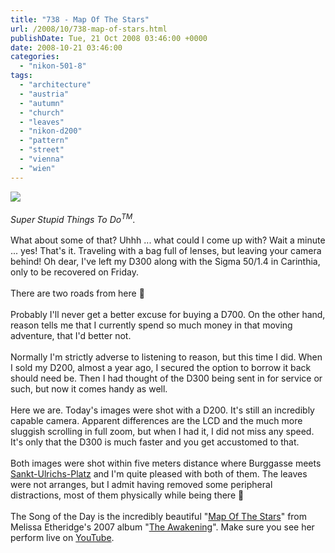 ```yaml
---
title: "738 - Map Of The Stars"
url: /2008/10/738-map-of-stars.html
publishDate: Tue, 21 Oct 2008 03:46:00 +0000
date: 2008-10-21 03:46:00
categories: 
  - "nikon-501-8"
tags: 
  - "architecture"
  - "austria"
  - "autumn"
  - "church"
  - "leaves"
  - "nikon-d200"
  - "pattern"
  - "street"
  - "vienna"
  - "wien"
---
```

<a href="https://d25zfm9zpd7gm5.cloudfront.net/1200x1200/2008/20081020_151930_ps.jpg" target="_blank"><img src="https://d25zfm9zpd7gm5.cloudfront.net/0600x0600/2008/20081020_151930_ps.jpg"/></a><br/><br/><span style="font-style:italic;">Super Stupid Things To Do</span><sup><span style="font-style:italic;">TM</span></sup>. <br/><br/>What about some of that? Uhhh ... what could I come up with? Wait a minute ... yes! That's it. Traveling with a bag full of lenses, but leaving your camera behind! Oh dear, I've left my D300 along with the Sigma 50/1.4 in Carinthia, only to be recovered on Friday. <br/><br/>There are two roads from here 🙂<br/><br/>Probably I'll never get a better excuse for buying a D700. On the other hand, reason tells me that I currently spend so much money in that moving adventure, that I'd better not.<br/><br/>Normally I'm strictly adverse to listening to reason, but this time I did. When I sold my D200, almost a year ago, I secured the option to borrow it back should need be. Then I had thought of the D300 being sent in for service or such, but now it comes handy as well.<br/><br/><a href="https://d25zfm9zpd7gm5.cloudfront.net/1200x1200/2008/20081020_152805_ps.jpg" target="_blank"><img alt="" border="0" src="https://d25zfm9zpd7gm5.cloudfront.net/0150x0150/2008/20081020_152805_ps.jpg" style="margin: 0pt 0px 0pt 10px; float: right;"/></a> Here we are. Today's images were shot with a D200. It's still an incredibly capable camera. Apparent differences are the LCD and the much more sluggish scrolling in full zoom, but when I had it, I did not miss any speed. It's only that the D300 is much faster and you get accustomed to that.<br/><br/>Both images were shot within five meters distance where Burggasse meets <a href="http://maps.google.com/?ie=UTF8&ll=48.204598,16.353031&spn=0.005735,0.013947&t=h&z=17" target="_blank">Sankt-Ulrichs-Platz</a> and I'm quite pleased with both of them. The leaves were not arranges, but I admit having removed some peripheral distractions, most of them physically while being there 🙂<br/><br/>The Song of the Day is the incredibly beautiful "<a href="http://www.lyricstime.com/melissa-etheridge-map-of-the-stars-lyrics.html" target="_blank">Map Of The Stars</a>" from Melissa Etheridge's 2007 album "<a href="http://www.amazon.com/Awakening-Melissa-Etheridge/dp/B000TKCNQA" target="_blank">The Awakening</a>". Make sure you see her perform live on <a href="http://www.youtube.com/watch?v=6Re--Cj4SSM" target="_blank">YouTube</a>.
